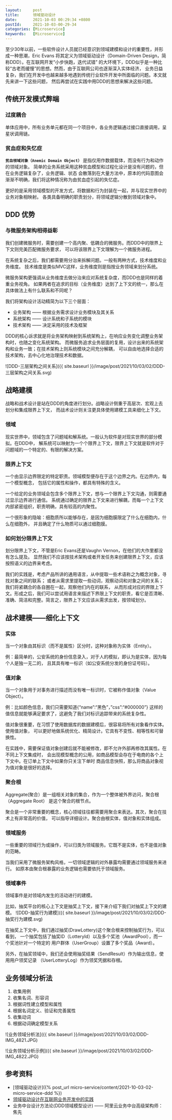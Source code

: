 ```yaml
---
layout:     post
title:      领域驱动设计
date:       2021-10-03 00:29:34 +0800
postId:     2021-10-03-00-29-34
categories: [Microservice]
keywords:   [Microservice]
---
```


至少30年以前，一些软件设计人员就已经意识到领域建模和设计的重要性，并形成一种思潮，Eric Evans
将其定义为领域驱动设计（Domain-Driven Design，简称DDD）。在互联网开发“小步快跑，迭代试错”
的大环境下，DDD似乎是一种比较“古老而缓慢”的思想。然而，由于互联网公司也逐渐深入实体经济，
业务日益复杂，我们在开发中也越来越多地遇到传统行业软件开发中所面临的问题。本文就先来讲一下这些问题，
然后再尝试在实践中用DDD的思想来解决这些问题。

## 传统开发模式弊端

### 过度耦合 
单体应用中，所有业务单元都在同一个项目中，各业务逻辑通过接口直接调用，呈星状调用链。

### 贫血症和失忆症
**`贫血领域对象（Anemic Domain Object）`** 是指仅用作数据载体，而没有行为和动作的领域对象。
简单的业务系统采用这种贫血模型和过程化设计是没有问题的，但在业务逻辑复杂了，业务逻辑、状态
会散落到在大量方法中，原本的代码意图会渐渐不明确，我们将这种情况称为由贫血症引起的失忆症。

更好的是采用领域模型的开发方式，将数据和行为封装在一起，并与现实世界中的业务对象相映射。
各类具备明确的职责划分，将领域逻辑分散到领域对象中。

## DDD 优势

### 与微服务架构相得益彰

我们创建微服务时，需要创建一个高内聚、低耦合的微服务。而DDD中的限界上下文则完美匹配微服务要求，
可以将该限界上下文理解为一个微服务进程。

在系统复杂之后，我们都需要用分治来拆解问题。一般有两种方式，技术维度和业务维度。
技术维度是类似MVC这样，业务维度则是指按业务领域来划分系统。

微服务架构更强调从业务维度去做分治来应对系统复杂度，而DDD也是同样的着重业务视角。 
如果两者在追求的目标（业务维度）达到了上下文的统一，那么在具体做法上有什么联系和不同呢？

我们将架构设计活动精简为以下三个层面：
* 业务架构 —— 根据业务需求设计业务模块及其关系
* 系统架构 —— 设计系统和子系统的模块
* 技术架构 —— 决定采用的技术及框架

DDD的核心诉求就是将业务架构映射到系统架构上，在响应业务变化调整业务架构时，也随之变化系统架构。
而微服务追求业务层面的复用，设计出来的系统架构和业务一致；在技术架构上则系统模块之间充分解耦，
可以自由地选择合适的技术架构，去中心化地治理技术和数据。

![DDD-三层架构之间关系]({{ site.baseurl }}/image/post/2021/10/03/02/DDD-三层架构之间关系.svg)

## 战略建模
战略和战术设计是站在DDD的角度进行划分。战略设计侧重于高层次、宏观上去划分和集成限界上下文，
而战术设计则关注更具体使用建模工具来细化上下文。

### 领域
现实世界中，领域包含了问题域和解系统。一般认为软件是对现实世界的部分模拟。在DDD中，
解系统可以映射为一个个限界上下文，限界上下文就是软件对于问题域的一个特定的、有限的解决方案。

### 限界上下文
一个由显示边界限定的特定职责。领域模型便存在于这个边界之内。在边界内，每一个模型概念，
包括它的属性和操作，都具有特殊的含义。

一个给定的业务领域会包含多个限界上下文，想与一个限界上下文沟通，则需要通过显示边界进行通信。
系统通过确定的限界上下文来进行解耦，而每一个上下文内部紧密组织，职责明确，具有较高的内聚性。

一个很形象的隐喻：细胞质所以能够存在，是因为细胞膜限定了什么在细胞内，什么在细胞外，
并且确定了什么物质可以通过细胞膜。

### 如何划分限界上下文
划分限界上下文，不管是Eric Evans还是Vaughn Vernon，在他们的大作里都没有怎么提及。
显然我们不应该按技术架构或者开发任务来创建限界上下文，应该按照语义的边界来考虑。

我们的实践是，考虑产品所讲的通用语言，从中提取一些术语称之为概念对象，寻找对象之间的联系；
或者从需求里提取一些动词，观察动词和对象之间的关系；我们将紧耦合的各自圈在一起，观察他们内在的联系，
从而形成对应的界限上下文。形成之后，我们可以尝试用语言来描述下界限上下文的职责，看它是否清晰、
准确、简洁和完整。简言之，限界上下文应该从需求出发，按领域划分。

## 战术建模——细化上下文

### 实体
当一个对象由其标识（而不是属性）区分时，这种对象称为实体（Entity）。

例：最简单的，公安系统的身份信息录入，对于人的模拟，即认为是实体，因为每个人是独一无二的，
且其具有唯一标识（如公安系统分发的身份证号码）。

### 值对象
当一个对象用于对事务进行描述而没有唯一标识时，它被称作值对象（Value Object）。

例：比如颜色信息，我们只需要知道{“name”:“黑色”，”css”:“#000000”} 
这样的值信息就能够满足要求了，这避免了我们对标识追踪带来的系统复杂性。

值对象很重要，在习惯了使用数据库的数据建模后，很容易将所有对象看作实体。使用值对象，
可以更好地做系统优化、精简设计。它具有不变性、相等性和可替换性。

在实践中，需要保证值对象创建后就不能被修改，即不允许外部再修改其属性。在不同上下文集成时，
会出现模型概念的公用，如商品模型会存在于电商的各个上下文中。在订单上下文中如果你只关注下单时
商品信息快照，那么将商品对象视为值对象是很好的选择。

### 聚合根
Aggregate(聚合）是一组相关对象的集合，作为一个整体被外界访问，聚合根（Aggregate Root）
是这个聚合的根节点。

聚合是一个非常重要的概念，核心领域往往都需要用聚合来表达。其次，聚合在技术上有非常高的价值，
可以指导详细设计。聚合由根实体，值对象和实体组成。

### 领域服务
一些重要的领域行为或操作，可以归类为领域服务。它既不是实体，也不是值对象的范畴。

当我们采用了微服务架构风格，一切领域逻辑的对外暴露均需要通过领域服务来进行。
如原本由聚合根暴露的业务逻辑也需要依托于领域服务。

### 领域事件
领域事件是对领域内发生的活动进行的建模。

比如，抽奖平台的核心上下文是抽奖上下文，接下来介绍下我们对抽奖上下文的建模。
![DDD-抽奖行为建模]({{ site.baseurl }}/image/post/2021/10/03/02/DDD-抽奖行为建模.svg)

在抽奖上下文中，我们通过抽奖(DrawLottery)这个聚合根来控制抽奖行为，可以看到，
一个抽奖包括了抽奖ID（LotteryId）以及多个奖池（AwardPool），而一个奖池针对一个特定的
用户群体（UserGroup）设置了多个奖品（Award）。

另外，在抽奖领域中，我们还会使用抽奖结果（SendResult）作为输出信息，使用用户领奖记录
（UserLotteryLog）作为领奖凭据和存根。

## 业务领域分析法
1. 收集用例
2. 收集名词、形容词
3. 根据词性建立模型和属性
4. 根据名词定义、验证和完善属性
5. 收集动词
6. 根据动词确定模型关系

![业务领域分析法]({{ site.baseurl }}/image/post/2021/10/03/02/DDD-IMG_4821.JPG)

![业务领域分析示例]({{ site.baseurl }}/image/post/2021/10/03/02/DDD-IMG_4822.JPG)

## 参考资料
* [领域驱动设计]({% post_url micro-service/content/2021-10-03-02-micro-service-ddd %})
* [领域驱动设计在互联网业务开发中的实践](https://tech.meituan.com/2017/12/22/ddd-in-practice.html)
* 业务中台设计方法论(DDD领域模型设计) —— 阿里云业务中台高级架构师：焦先
